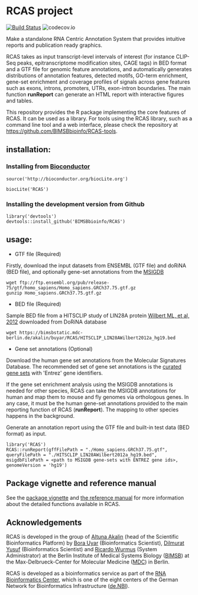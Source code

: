 # RCAS project

[![Build Status](https://travis-ci.org/BIMSBbioinfo/RCAS.svg?branch=master)](https://travis-ci.org/BIMSBbioinfo/RCAS)
![codecov.io](https://codecov.io/github/BIMSBbioinfo/RCAS/coverage.svg?branch=master)

Make a standalone RNA Centric Annotation System that
provides intuitive reports and publication ready graphics.

RCAS takes as input transcript-level intervals of interest (for instance CLIP-Seq peaks, epitranscriptome modification sites, 
CAGE tags) in BED format and a GTF file for genomic feature annotations,
and automatically generates distributions of annotation features,
detected motifs, GO-term enrichment, gene-set enrichment and coverage profiles of signals across gene features such as exons, introns,
promoters, UTRs, exon-intron boundaries. The main function **runReport** can generate an HTML report with interactive figures and tables. 

This repository provides the R package implementing the core features
of RCAS.  It can be used as a library.  For tools using the RCAS
library, such as a command line tool and a web interface, please check
the repository at <https://github.com/BIMSBbioinfo/RCAS-tools>.

## installation:

### Installing from [Bioconductor](http://bioconductor.org/packages/3.4/bioc/html/RCAS.html) 
`source('http://bioconductor.org/biocLite.org')`

`biocLite('RCAS')`

### Installing the development version from Github
```
library('devtools')
devtools::install_github('BIMSBbioinfo/RCAS')
```

## usage: 

- GTF file (Required)

Firstly, download the input datasets from ENSEMBL (GTF file) and doRiNA (BED file), and optionally gene-set annotations from the [MSIGDB](http://software.broadinstitute.org/gsea/msigdb/)

```
wget ftp://ftp.ensembl.org/pub/release-75/gtf/homo_sapiens/Homo_sapiens.GRCh37.75.gtf.gz
gunzip Homo_sapiens.GRCh37.75.gtf.gz
```

- BED file (Required)

Sample BED file from a HITSCLIP study of LIN28A protein [Wilbert ML, et al, 2012](https://www.ncbi.nlm.nih.gov/pubmed/22959275) downloaded from DoRiNA database
```
wget https://bimsbstatic.mdc-berlin.de/akalin/buyar/RCAS/HITSCLIP_LIN28AWilbert2012a_hg19.bed
```

- Gene set annotations (Optional)

Download the human gene set annotations from the Molecular Signatures Database. 
The recommended set of gene set annotations is the [curated gene sets](http://software.broadinstitute.org/gsea/msigdb/collections.jsp#C2) with 'Entrez' gene identifiers. 

If the gene set enrichment analysis using the MSIGDB annotations is needed for other species, RCAS can take the MSIGDB annotations for human and map them to mouse and fly genomes via orthologous genes. In any case, it must be the human gene-set annotations provided to the main reporting function of RCAS (**runReport**). The mapping to other species happens in the background. 

Generate an annotation report using the GTF file and built-in test data (BED format) as input. 
```
library('RCAS')
RCAS::runReport(gffFilePath = "./Homo_sapiens.GRCh37.75.gtf",  queryFilePath = "./HITSCLIP_LIN28AWilbert2012a_hg19.bed", msigdbFilePath = <path to MSIGDB gene-sets with ENTREZ gene ids>, genomeVersion = 'hg19')
```

## Package vignette and reference manual

See the [package vignette](http://bioconductor.org/packages/3.4/bioc/vignettes/RCAS/inst/doc/RCAS.vignette.html) and [the reference manual](http://bioconductor.org/packages/3.4/bioc/manuals/RCAS/man/RCAS.pdf) for more information about the detailed functions available in RCAS. 

## Acknowledgements

RCAS is developed in the group of
[Altuna Akalin](http://bioinformatics.mdc-berlin.de/team.html#altuna-akalin-phd)
(head of the Scientific Bioinformatics Platform) by
[Bora Uyar](http://bioinformatics.mdc-berlin.de/team.html#bora-uyar-phd)
(Bioinformatics Scientist),
[Dilmurat Yusuf](http://bioinformatics.mdc-berlin.de/team.html#dilmurat-yusuf-phd)
(Bioinformatics Scientist) and
[Ricardo Wurmus](http://bioinformatics.mdc-berlin.de/team.html#ricardo-wurmus)
(System Administrator) at the Berlin Institute of Medical Systems Biology
([BIMSB](https://www.mdc-berlin.de/13800178/en/bimsb))
at the Max-Delbrueck-Center for Molecular Medicine
([MDC](https://www.mdc-berlin.de)) in Berlin.

RCAS is developed as a bioinformatics service as part of
the [RNA Bioinformatics Center](http://www.denbi.de/index.php/rbc),
which is one of the eight centers of
the German Network for Bioinformatics Infrastructure
([de.NBI](http://www.denbi.de/)).
